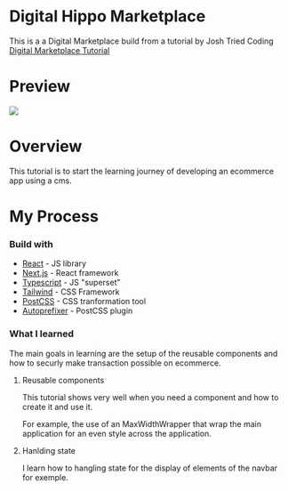 # Digital Hippo Marketplace
This is a a Digital Marketplace build from a tutorial by Josh Tried Coding [Digital Marketplace Tutorial](https://www.youtube.com/watch?v=06g6YJ6JCJU)

# Preview
[<img src="nameOfTheScreenShot"/>](deployLink)

# Overview
This tutorial is to start the learning journey of developing an ecommerce app using a cms.

# My Process
### Build with 
- [React](https://reactjs.org/) - JS library
- [Next.js](https://nextjs.org/) - React framework
- [Typescript](https://www.typescriptlang.org/) - JS "superset"
- [Tailwind](https://tailwindcss.com/) - CSS Framework
- [PostCSS](https://postcss.org/) - CSS tranformation tool
- [Autoprefixer](https://www.npmjs.com/package/autoprefixer) - PostCSS plugin

### What I learned
The main goals in learning are the setup of the reusable components and how to securly make transaction possible on ecommerce.

1. Reusable components

    This tutorial shows very well when you need a component and how to create it and use it. 

    For example, the use of an MaxWidthWrapper that wrap the main application for an even style across the application.

2. Hanlding state
   
   I learn how to hangling state for the display of elements of the navbar for exemple.

